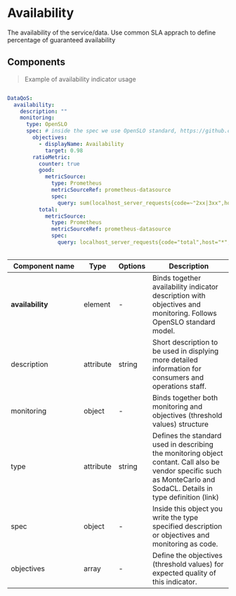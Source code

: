 # Availability

The availability of the service/data. Use common SLA apprach to define percentage of guaranteed availability


## Components

> Example of availability indicator usage

```yml

DataQoS:
  availability:
    description: "" 
    monitoring:
      type: OpenSLO
      spec: # inside the spec we use OpenSLO standard, https://github.com/openslo/openslo
        objectives:
          - displayName: Availability
            target: 0.98
        ratioMetric:
          counter: true
          good:
            metricSource:
              type: Prometheus
              metricSourceRef: prometheus-datasource
              spec:
                query: sum(localhost_server_requests{code=~"2xx|3xx",host="*",instance="127.0.0.1:9090"})
          total:
            metricSource:
              type: Prometheus
              metricSourceRef: prometheus-datasource
              spec:
                query: localhost_server_requests{code="total",host="*",instance="127.0.0.1:9090"}
 
```

| <div style="width:150px">Component name</div>   | Type  | Options  | Description  |
|---|---|---|---|
| **availability** | element | - | Binds together availability indicator description with objectives and monitoring. Follows OpenSLO standard model. |
| description | attribute | string | Short description to be used in displying more detailed information for consumers and operations staff.  |
| monitoring | object | - | Binds together both monitoring and objectives (threshold values) structure |
| type | attribute | string | Defines the standard used in describing the monitoring object contant. Call also be vendor specific such as MonteCarlo and SodaCL. Details in type definition (link) |
| spec | object | - | Inside this object you write the type specified description or objectives and monitoring as code. |
| objectives | array | - | Define the objectives (threshold values) for expected quality of this indicator. |